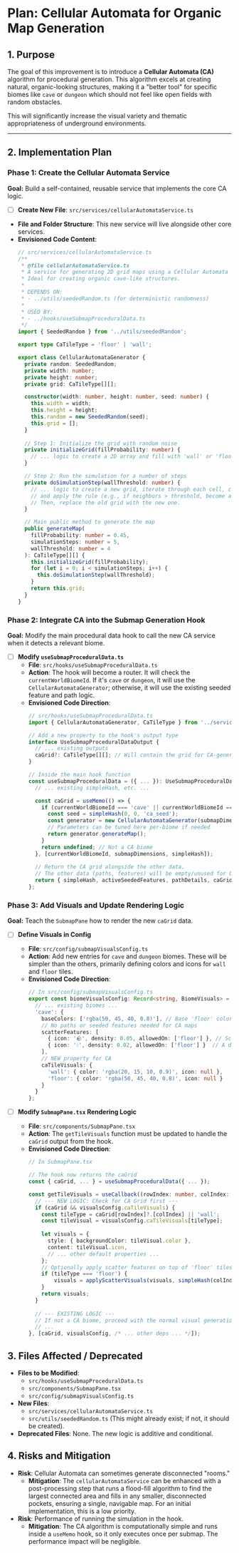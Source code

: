 
# Plan: Cellular Automata for Organic Map Generation

## 1. Purpose

The goal of this improvement is to introduce a **Cellular Automata (CA)** algorithm for procedural generation. This algorithm excels at creating natural, organic-looking structures, making it a "better tool" for specific biomes like `cave` or `dungeon` which should not feel like open fields with random obstacles.

This will significantly increase the visual variety and thematic appropriateness of underground environments.

---

## 2. Implementation Plan

### Phase 1: Create the Cellular Automata Service

**Goal:** Build a self-contained, reusable service that implements the core CA logic.

-   [ ] **Create New File**: `src/services/cellularAutomataService.ts`
-   **File and Folder Structure**: This new service will live alongside other core services.
-   **Envisioned Code Content**:
    ```typescript
    // src/services/cellularAutomataService.ts
    /**
     * @file cellularAutomataService.ts
     * A service for generating 2D grid maps using a Cellular Automata algorithm.
     * Ideal for creating organic cave-like structures.
     *
     * DEPENDS ON:
     * - ../utils/seededRandom.ts (for deterministic randomness)
     *
     * USED BY:
     * - ../hooks/useSubmapProceduralData.ts
     */
    import { SeededRandom } from '../utils/seededRandom';

    export type CaTileType = 'floor' | 'wall';

    export class CellularAutomataGenerator {
      private random: SeededRandom;
      private width: number;
      private height: number;
      private grid: CaTileType[][];

      constructor(width: number, height: number, seed: number) {
        this.width = width;
        this.height = height;
        this.random = new SeededRandom(seed);
        this.grid = [];
      }
      
      // Step 1: Initialize the grid with random noise
      private initializeGrid(fillProbability: number) {
        // ... logic to create a 2D array and fill with 'wall' or 'floor' based on probability ...
      }

      // Step 2: Run the simulation for a number of steps
      private doSimulationStep(wallThreshold: number) {
        // ... logic to create a new grid, iterate through each cell, count its 'wall' neighbors,
        // and apply the rule (e.g., if neighbors > threshold, become a wall).
        // Then, replace the old grid with the new one.
      }

      // Main public method to generate the map
      public generateMap(
        fillProbability: number = 0.45,
        simulationSteps: number = 5,
        wallThreshold: number = 4
      ): CaTileType[][] {
        this.initializeGrid(fillProbability);
        for (let i = 0; i < simulationSteps; i++) {
          this.doSimulationStep(wallThreshold);
        }
        return this.grid;
      }
    }
    ```

### Phase 2: Integrate CA into the Submap Generation Hook

**Goal:** Modify the main procedural data hook to call the new CA service when it detects a relevant biome.

-   [ ] **Modify `useSubmapProceduralData.ts`**
    -   **File**: `src/hooks/useSubmapProceduralData.ts`
    -   **Action**: The hook will become a router. It will check the `currentWorldBiomeId`. If it's `cave` or `dungeon`, it will use the `CellularAutomataGenerator`; otherwise, it will use the existing seeded feature and path logic.
    -   **Envisioned Code Direction**:
        ```typescript
        // src/hooks/useSubmapProceduralData.ts
        import { CellularAutomataGenerator, CaTileType } from '../services/cellularAutomataService';

        // Add a new property to the hook's output type
        interface UseSubmapProceduralDataOutput {
          // ... existing outputs
          caGrid?: CaTileType[][]; // Will contain the grid for CA-generated maps
        }
        
        // Inside the main hook function
        const useSubmapProceduralData = ({ ... }): UseSubmapProceduralDataOutput => {
          // ... existing simpleHash, etc. ...

          const caGrid = useMemo(() => {
            if (currentWorldBiomeId === 'cave' || currentWorldBiomeId === 'dungeon') {
              const seed = simpleHash(0, 0, 'ca_seed');
              const generator = new CellularAutomataGenerator(submapDimensions.cols, submapDimensions.rows, seed);
              // Parameters can be tuned here per-biome if needed
              return generator.generateMap();
            }
            return undefined; // Not a CA biome
          }, [currentWorldBiomeId, submapDimensions, simpleHash]);
          
          // Return the CA grid alongside the other data.
          // The other data (paths, features) will be empty/unused for CA maps.
          return { simpleHash, activeSeededFeatures, pathDetails, caGrid };
        };
        ```

### Phase 3: Add Visuals and Update Rendering Logic

**Goal:** Teach the `SubmapPane` how to render the new `caGrid` data.

-   [ ] **Define Visuals in Config**
    -   **File**: `src/config/submapVisualsConfig.ts`
    -   **Action**: Add new entries for `cave` and `dungeon` biomes. These will be simpler than the others, primarily defining colors and icons for `wall` and `floor` tiles.
    -   **Envisioned Code Direction**:
        ```typescript
        // In src/config/submapVisualsConfig.ts
        export const biomeVisualsConfig: Record<string, BiomeVisuals> = {
          // ... existing biomes ...
          'cave': {
            baseColors: ['rgba(50, 45, 40, 0.8)'], // Base 'floor' color
            // No paths or seeded features needed for CA maps
            scatterFeatures: [
              { icon: '🪨', density: 0.05, allowedOn: ['floor'] }, // Scatter some rocks on the floor
              { icon: '💧', density: 0.02, allowedOn: ['floor'] }  // A dripping water effect
            ],
            // NEW property for CA
            caTileVisuals: {
              'wall': { color: 'rgba(20, 15, 10, 0.9)', icon: null },
              'floor': { color: 'rgba(50, 45, 40, 0.8)', icon: null }
            }
          }
        };
        ```

-   [ ] **Modify `SubmapPane.tsx` Rendering Logic**
    -   **File**: `src/components/SubmapPane.tsx`
    -   **Action**: The `getTileVisuals` function must be updated to handle the `caGrid` output from the hook.
    -   **Envisioned Code Direction**:
        ```typescript
        // In SubmapPane.tsx
        
        // The hook now returns the caGrid
        const { caGrid, ... } = useSubmapProceduralData({ ... });

        const getTileVisuals = useCallback((rowIndex: number, colIndex: number): VisualLayerOutput => {
          // --- NEW LOGIC: Check for CA Grid first ---
          if (caGrid && visualsConfig.caTileVisuals) {
            const tileType = caGrid[rowIndex]?.[colIndex] || 'wall';
            const tileVisual = visualsConfig.caTileVisuals[tileType];
            
            let visuals = {
              style: { backgroundColor: tileVisual.color },
              content: tileVisual.icon,
              // ... other default properties ...
            };
            // Optionally apply scatter features on top of 'floor' tiles
            if (tileType === 'floor') {
                visuals = applyScatterVisuals(visuals, simpleHash(colIndex, rowIndex, 'ca_scatter'), visualsConfig);
            }
            return visuals;
          }
          
          // --- EXISTING LOGIC ---
          // If not a CA biome, proceed with the normal visual generation.
          // ...
        }, [caGrid, visualsConfig, /* ... other deps ... */]);
        ```

## 3. Files Affected / Deprecated

-   **Files to be Modified**:
    -   `src/hooks/useSubmapProceduralData.ts`
    -   `src/components/SubmapPane.tsx`
    -   `src/config/submapVisualsConfig.ts`
-   **New Files**:
    -   `src/services/cellularAutomataService.ts`
    -   `src/utils/seededRandom.ts` (This might already exist; if not, it should be created).
-   **Deprecated Files**: None. The new logic is additive and conditional.

## 4. Risks and Mitigation

-   **Risk**: Cellular Automata can sometimes generate disconnected "rooms."
    -   **Mitigation**: The `cellularAutomataService` can be enhanced with a post-processing step that runs a flood-fill algorithm to find the largest connected area and fills in any smaller, disconnected pockets, ensuring a single, navigable map. For an initial implementation, this is a low priority.
-   **Risk**: Performance of running the simulation in the hook.
    -   **Mitigation**: The CA algorithm is computationally simple and runs inside a `useMemo` hook, so it only executes once per submap. The performance impact will be negligible.
